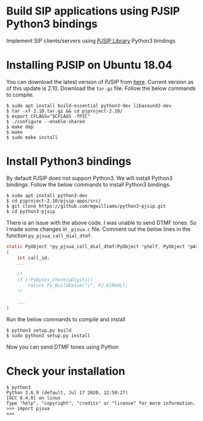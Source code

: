 # Build SIP applications using PJSIP Python3 bindings
Implement SIP clients/servers using [PJSIP Library](http://www.pjsip.org) Python3 bindings

# Installing PJSIP on Ubuntu 18.04
You can download the latest version of PJSIP from [here](https://www.pjsip.org/download.htm). Current version as of this update is 2.10. Download the `tar.gz` file. Follow the below commands to compile.

```shell
$ sudo apt install build-essential python3-dev libasound2-dev
$ tar -xf 2.10.tar.gz && cd pjproject-2.10/
$ export CFLAGS="$CFLAGS -fPIC"
$ ./configure --enable-shared
$ make dep
$ make
$ sudo make install
```

# Install Python3 bindings
By default PJSIP does not support Python3. We will install Python3 bindings. Follow the below commands to install Python3 bindings.

```shell
$ sudo apt install python3-dev
$ cd pjproject-2.10/pjsip-apps/src/
$ git clone https://github.com/mgwilliams/python3-pjsip.git
$ cd python3-pjsip
```
There is an issue with the above code. I was unable to send DTMF tones. So I made some changes in `_pjsua.c` file. Comment out the below lines in the function `py_pjsua_call_dial_dtmf`.

```c
static PyObject *py_pjsua_call_dial_dtmf(PyObject *pSelf, PyObject *pArgs)
{    	
    int call_id;
    ...

    /*
    if (!PyBytes_Check(pDigits))
	    return Py_BuildValue("i", PJ_EINVAL);
    */

    ...
}
```
Run the below commands to compile and install

```shell
$ python3 setup.py build
$ sudo python3 setup.py install
```
Now you can send DTMF tones using Python

# Check your installation

```shell
$ python3
Python 3.6.9 (default, Jul 17 2020, 12:50:27) 
[GCC 8.4.0] on linux
Type "help", "copyright", "credits" or "license" for more information.
>>> import pjsua
>>> 
```

